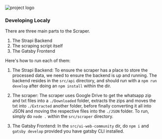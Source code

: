![project logo](docs/images/project-logo.png)

### Developing Localy

There are three main parts to the Scraper.

1. The Strapi Backend
2. The scraping script itself
3. The Gatsby Frontend

Here's how to run each of them:

1. The Strapi Backend: To ensure the scraper has a place to store the processed data, we need to ensure the backend is up and running. The backend resides in the `src/api` directory, and should run with a `npm run develop` after doing an `npm install` within the dir.

2. The scraper: The scraper uses Google Drive to get the whatsapp zip and txt files into a `./Downloaded` folder, extracts the zips and moves the txt into `./Extracted` another folder, before finally converting it all into JSON and moving the respective files into the `./JSON` folder. To run, simply do `node .` within the `src/scraper` directory.

3. The Gatsby Frontend: In the `src/ui-web-community` dir, do `npm i` and `gatsby develop` provided you have gatsby CLI installed.
